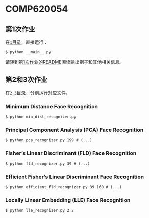 # COMP620054

## 第1次作业

在[`1`目录](https://github.com/MonteCarloClub/COMP620054/tree/main/1)，直接运行：

```shell
$ python __main__.py
```

请转到[第1次作业的README](https://github.com/MonteCarloClub/COMP620054/blob/main/1/README.md)阅读输出例子和其他相关信息。

## 第2和3次作业

在[`2_3`目录](https://github.com/MonteCarloClub/COMP620054/tree/main/2_3)，分别运行对应文件。

### Minimum Distance Face Recognition

```shell
$ python min_dist_recognizer.py
```

### Principal Component Analysis (PCA) Face Recognition

```shell
$ python pca_recognizer.py 199 # (...)
```

### Fisher’s Linear Discriminant (FLD) Face Recognition

```shell
$ python fld_recognizer.py 39 # (...)
```

### Efficient Fisher’s Linear Discriminant Face Recognition

```shell
$ python efficient_fld_recognizer.py 39 160 # (...)
```

### Locally Linear Embedding (LLE) Face Recognition

```shell
$ python lle_recognizer.py 2 2
```